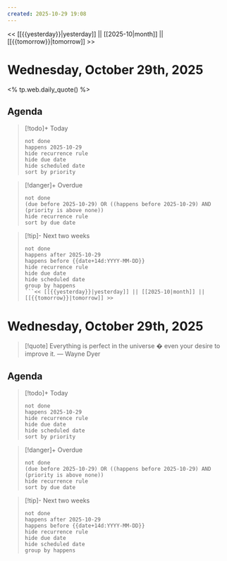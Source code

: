```yaml
---
created: 2025-10-29 19:08
---
```

<< [[{{yesterday}}|yesterday]] || [[2025-10|month]] || [[{{tomorrow}}|tomorrow]] >>

# Wednesday, October 29th, 2025

<% tp.web.daily_quote() %>

## Agenda

> [!todo]+ Today
> ```tasks
> not done
> happens 2025-10-29
> hide recurrence rule
> hide due date
> hide scheduled date
> sort by priority
> ```

> [!danger]+ Overdue 
> ```tasks
> not done
> (due before 2025-10-29) OR ((happens before 2025-10-29) AND (priority is above none))
> hide recurrence rule
> sort by due date
> ```

> [!tip]- Next two weeks
> ```tasks
> not done
> happens after 2025-10-29
> happens before {{date+14d:YYYY-MM-DD}}
> hide recurrence rule
> hide due date
> hide scheduled date
> group by happens
> ```<< [[{{yesterday}}|yesterday]] || [[2025-10|month]] || [[{{tomorrow}}|tomorrow]] >>

# Wednesday, October 29th, 2025

> [!quote] Everything is perfect in the universe � even your desire to improve it.
> — Wayne Dyer

## Agenda

> [!todo]+ Today
> ```tasks
> not done
> happens 2025-10-29
> hide recurrence rule
> hide due date
> hide scheduled date
> sort by priority
> ```

> [!danger]+ Overdue 
> ```tasks
> not done
> (due before 2025-10-29) OR ((happens before 2025-10-29) AND (priority is above none))
> hide recurrence rule
> sort by due date
> ```

> [!tip]- Next two weeks
> ```tasks
> not done
> happens after 2025-10-29
> happens before {{date+14d:YYYY-MM-DD}}
> hide recurrence rule
> hide due date
> hide scheduled date
> group by happens
> ```
